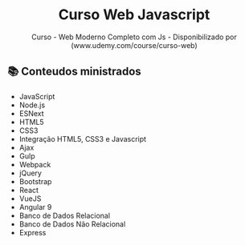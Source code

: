 <h1 align="center"> Curso Web Javascript </h1>
<p align="center">
Curso - Web Moderno Completo com Js - Disponibilizado por (www.udemy.com/course/curso-web)
</p>

## <p id=''>📚 Conteudos ministrados </p>
- JavaScript
- Node.js
- ESNext
- HTML5
- CSS3
- Integração HTML5, CSS3 e Javascript
- Ajax
- Gulp
- Webpack
- jQuery
- Bootstrap
- React
- VueJS
- Angular 9
- Banco de Dados Relacional
- Banco de Dados Não Relacional
- Express

